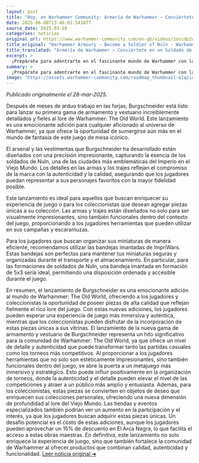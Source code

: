```yaml
---
layout: post
title: "Hoy, en Warhammer Community: Armería de Warhammer – Conviértete en un Soldado de Nuln"
date: 2025-06-08T13:46:01.541877
source_date: 2025-03-28
categories: noticias
original_url: https://www.warhammer-community.com/en-gb/videos/1oscdp2u/warhammer-armoury-become-a-soldier-of-nuln/
title_original: "Warhammer Armoury – Become a Soldier of Nuln - Warhammer Community"
title_translated: "Armería de Warhammer – Conviértete en un Soldado de Nuln"
excerpt: >
  ¡Prepárate para adentrarte en el fascinante mundo de Warhammer con la nueva línea de armas y trajes de Burgschneider! Tras meses de arduo trabajo en las forjas, esta colección promete ser un deleite para los fanáticos, ofreciendo detalles increíblemente precisos y fieles al lore de Warhammer: The Old World. No pierdas la oportunidad de ser uno de los primeros en descubrir las últimas novedades, promociones y consejos del hobby que te mantendrán al tanto de todo lo que sucede en el universo de Warhammer. ¡Tu aventura como soldado de Nuln está a punto de comenzar!
summary: >
  ¡Prepárate para adentrarte en el fascinante mundo de Warhammer con la nueva línea de armas y trajes de Burgschneider! Tras meses de arduo trabajo en las forjas, esta colección promete ser un deleite para los fanáticos, ofreciendo detalles increíblemente precisos y fieles al lore de Warhammer: The Old World. No pierdas la oportunidad de ser uno de los primeros en descubrir las últimas novedades, promociones y consejos del hobby que te mantendrán al tanto de todo lo que sucede en el universo de Warhammer. ¡Tu aventura como soldado de Nuln está a punto de comenzar!
image: "https://assets.warhammer-community.com/roadmap_thumbnail-elqiiqvwms.png"
---
```


*Publicado originalmente el 28-mar-2025.*

Después de meses de arduo trabajo en las forjas, Burgschneider está listo para lanzar su primera gama de armamento y vestuario increíblemente detallados y fieles al lore de Warhammer: The Old World. Este lanzamiento es una emocionante adición para cualquier aficionado al universo de Warhammer, ya que ofrece la oportunidad de sumergirse aún más en el mundo de fantasía de este juego de mesa icónico.

El arsenal y las vestimentas que Burgschneider ha desarrollado están diseñados con una precisión impresionante, capturando la esencia de los soldados de Nuln, una de las ciudades más emblemáticas del Imperio en el Viejo Mundo. Los detalles en las armas y los trajes reflejan el compromiso de la marca con la autenticidad y la calidad, asegurando que los jugadores puedan representar a sus personajes favoritos con la mayor fidelidad posible.

Este lanzamiento es ideal para aquellos que buscan enriquecer su experiencia de juego o para los coleccionistas que desean agregar piezas únicas a su colección. Las armas y trajes están diseñados no solo para ser visualmente impresionantes, sino también funcionales dentro del contexto del juego, proporcionando a los jugadores herramientas que pueden utilizar en sus campañas y escaramuzas.

Para los jugadores que buscan organizar sus miniaturas de manera eficiente, recomendamos utilizar las bandejas imantadas de ImpriWars. Estas bandejas son perfectas para mantener tus miniaturas seguras y organizadas durante el transporte y el almacenamiento. En particular, para las formaciones de soldados de Nuln, una bandeja imantada en formación de 5x3 sería ideal, permitiendo una disposición ordenada y accesible durante el juego.

En resumen, el lanzamiento de Burgschneider es una emocionante adición al mundo de Warhammer: The Old World, ofreciendo a los jugadores y coleccionistas la oportunidad de poseer piezas de alta calidad que reflejan fielmente el rico lore del juego. Con estas nuevas adiciones, los jugadores pueden esperar una experiencia de juego más inmersiva y auténtica, mientras que los coleccionistas pueden disfrutar de la incorporación de estas piezas únicas a sus vitrinas.
El lanzamiento de la nueva gama de armamento y vestuario de Burgschneider representa un hito significativo para la comunidad de Warhammer: The Old World, ya que ofrece un nivel de detalle y autenticidad que puede transformar tanto las partidas casuales como los torneos más competitivos. Al proporcionar a los jugadores herramientas que no solo son estéticamente impresionantes, sino también funcionales dentro del juego, se abre la puerta a un metajuego más inmersivo y estratégico. Esto puede influir positivamente en la organización de torneos, donde la autenticidad y el detalle pueden elevar el nivel de las competiciones y atraer a un público más amplio y entusiasta. Además, para los coleccionistas, estas piezas se convierten en objetos de deseo que enriquecen sus colecciones personales, ofreciendo una nueva dimensión de profundidad al lore del Viejo Mundo. Las tiendas y eventos especializados también podrían ver un aumento en la participación y el interés, ya que los jugadores buscan adquirir estas piezas únicas. Un desafío potencial es el costo de estas adiciones, aunque los jugadores pueden aprovechar un 15% de descuento en El Arca Negra, lo que facilita el acceso a estas obras maestras. En definitiva, este lanzamiento no solo enriquece la experiencia de juego, sino que también fortalece la comunidad de Warhammer al ofrecer productos que combinan calidad, autenticidad y funcionalidad.
[Leer noticia original ➜](https://www.warhammer-community.com/en-gb/videos/1oscdp2u/warhammer-armoury-become-a-soldier-of-nuln/)
